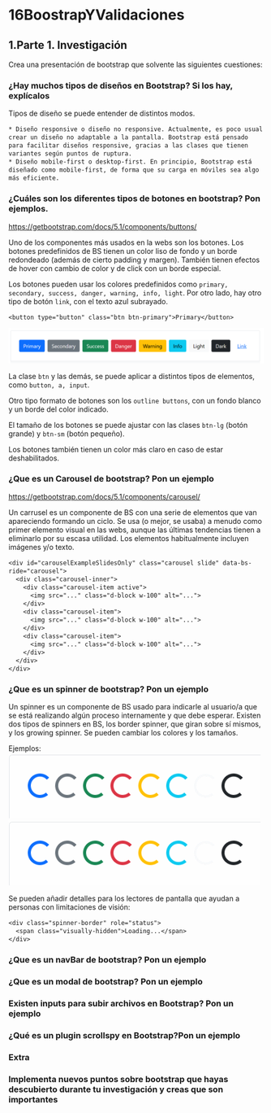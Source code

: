 # 16BoostrapYValidaciones

## 1.Parte 1. Investigación
Crea una presentación de bootstrap que solvente las siguientes cuestiones:

### ¿Hay muchos tipos de diseños en Bootstrap? Si los hay, explícalos

Tipos de diseño se puede entender de distintos modos.

    * Diseño responsive o diseño no responsive. Actualmente, es poco usual crear un diseño no adaptable a la pantalla. Bootstrap está pensado para facilitar diseños responsive, gracias a las clases que tienen variantes según puntos de ruptura.
    * Diseño mobile-first o desktop-first. En principio, Bootstrap está diseñado como mobile-first, de forma que su carga en móviles sea algo más eficiente.


### ¿Cuáles son los diferentes tipos de botones en bootstrap? Pon ejemplos.

https://getbootstrap.com/docs/5.1/components/buttons/

Uno de los componentes más usados en la webs son los botones.
Los botones predefinidos de BS tienen un color liso de fondo y un borde redondeado (además de cierto padding y margen). También tienen efectos de hover con cambio de color y de click con un borde especial.

Los botones pueden usar los colores predefinidos como `primary, secondary, success, danger, warning, info, light`. Por otro lado, hay otro tipo de botón `link`, con el texto azul subrayado.
```
<button type="button" class="btn btn-primary">Primary</button>
```
![BS buttons](/assets/imgs/bs-buttons.png)

La clase `btn` y las demás, se puede aplicar a distintos tipos de elementos, como `button, a, input`.

Otro tipo formato de botones son los `outline buttons`, con un fondo blanco y un borde del color indicado.

El tamaño de los botones se puede ajustar con las clases `btn-lg` (botón grande) y `btn-sm` (botón pequeño).

Los botones también tienen un color más claro en caso de estar deshabilitados.


### ¿Que es un Carousel de bootstrap? Pon un ejemplo

https://getbootstrap.com/docs/5.1/components/carousel/

Un carrusel es un componente de BS con una serie de elementos que van apareciendo formando un ciclo. Se usa (o mejor, se usaba) a menudo como primer elemento visual en las webs, aunque las últimas tendencias tienen a eliminarlo por su escasa utilidad.
Los elementos habitualmente incluyen imágenes y/o texto.

```
<div id="carouselExampleSlidesOnly" class="carousel slide" data-bs-ride="carousel">
  <div class="carousel-inner">
    <div class="carousel-item active">
      <img src="..." class="d-block w-100" alt="...">
    </div>
    <div class="carousel-item">
      <img src="..." class="d-block w-100" alt="...">
    </div>
    <div class="carousel-item">
      <img src="..." class="d-block w-100" alt="...">
    </div>
  </div>
</div>
```


### ¿Que es un spinner de bootstrap? Pon un ejemplo
Un spinner es un componente de BS usado para indicarle al usuario/a que se está realizando algún proceso internamente y que debe esperar.
Existen dos tipos de spinners en BS, los border spinner, que giran sobre sí mismos, y los growing spinner.
Se pueden cambiar los colores y los tamaños.

Ejemplos:
![BS border spinners](./assets/imgs/bs-spin1.gif) ![BS growing spinners](./assets/imgs/bs-spin2.gif)

Se pueden añadir detalles para los lectores de pantalla que ayudan a personas con limitaciones de visión:

```
<div class="spinner-border" role="status">
  <span class="visually-hidden">Loading...</span>
</div>
```

### ¿Que es un navBar de bootstrap? Pon un ejemplo


### ¿Que es un modal de bootstrap? Pon un ejemplo


### Existen inputs para subir archivos en Bootstrap? Pon un ejemplo


### ¿Qué es un plugin scrollspy en Bootstrap?Pon un ejemplo



### Extra
### Implementa nuevos puntos sobre bootstrap que hayas descubierto durante tu investigación y creas que son importantes


